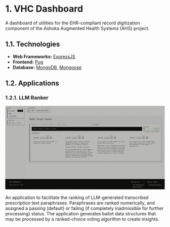 # 1. VHC Dashboard

A dashboard of utilities for the EHR-compliant record digitization component of the Ashoka Augmented Health Systems (AHS) project.

## 1.1. Technologies

- **Web Frameworks:** [ExpressJS](https://expressjs.com/)
- **Frontend:** [Pug](https://pugjs.org/)
- **Database:** [MongoDB](https://www.mongodb.com/), [Mongoose](https://mongoosejs.com/)

## 1.2. Applications

### 1.2.1. LLM Ranker

![Ranker](docs/images/workflow.gif)

An application to facilitate the ranking of LLM-generated transcribed prescription text paraphrases. Paraphrases are ranked numerically, and assigned a passing (default) or failing (if completely inadmissible for further processing) status. The application generates ballot data structures that may be processed by a ranked-choice voting algorithm to create insights.